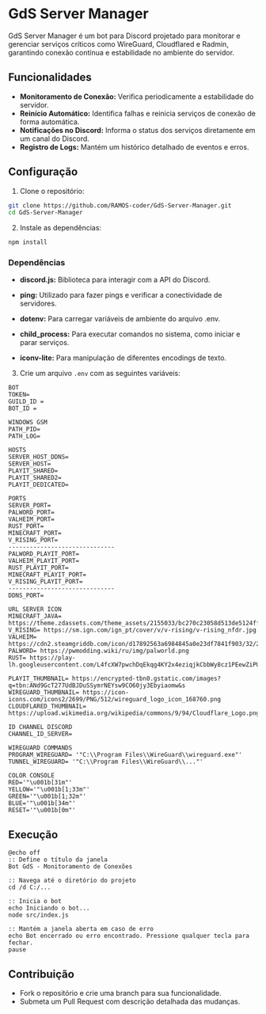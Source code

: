 # GdS Server Manager

GdS Server Manager é um bot para Discord projetado para monitorar e gerenciar serviços críticos como WireGuard, Cloudflared e Radmin, garantindo conexão contínua e estabilidade no ambiente do servidor.

## Funcionalidades

- **Monitoramento de Conexão:** Verifica periodicamente a estabilidade do servidor.
- **Reinício Automático:** Identifica falhas e reinicia serviços de conexão de forma automática.
- **Notificações no Discord:** Informa o status dos serviços diretamente em um canal do Discord.
- **Registro de Logs:** Mantém um histórico detalhado de eventos e erros.

## Configuração

1. Clone o repositório:

```bash
git clone https://github.com/RAMOS-coder/GdS-Server-Manager.git
cd GdS-Server-Manager
```

2. Instale as dependências:

```bash
npm install
```
### Dependências
- **discord.js:** Biblioteca para interagir com a API do Discord.

- **ping:** Utilizado para fazer pings e verificar a conectividade de servidores.

- **dotenv:** Para carregar variáveis de ambiente do arquivo .env.

- **child_process:** Para executar comandos no sistema, como iniciar e parar serviços.

- **iconv-lite:** Para manipulação de diferentes encodings de texto.

3. Crie um arquivo `.env` com as seguintes variáveis:

```
BOT
TOKEN=
GUILD_ID = 
BOT_ID = 

WINDOWS GSM
PATH_PID= 
PATH_LOG= 

HOSTS
SERVER_HOST_DDNS= 
SERVER_HOST= 
PLAYIT_SHARED= 
PLAYIT_SHARED2= 
PLAYIT_DEDICATED= 

PORTS
SERVER_PORT= 
PALWORD_PORT= 
VALHEIM_PORT= 
RUST_PORT= 
MINECRAFT_PORT= 
V_RISING_PORT= 
------------------------------
PALWORD_PLAYIT_PORT= 
VALHEIM_PLAYIT_PORT= 
RUST_PLAYIT_PORT= 
MINECRAFT_PLAYIT_PORT= 
V_RISING_PLAYIT_PORT= 
------------------------------
DDNS_PORT=

URL SERVER ICON
MINECRAFT_JAVA= https://theme.zdassets.com/theme_assets/2155033/bc270c23058d513de5124ffea6bf9199af7a2370.png
V_RISING= https://sm.ign.com/ign_pt/cover/v/v-rising/v-rising_nfdr.jpg
VALHEIM= https://cdn2.steamgriddb.com/icon/d17892563a6984845a0e23df7841f903/32/256x256.png
PALWORD= https://pwmodding.wiki/ru/img/palworld.png
RUST= https://play-lh.googleusercontent.com/L4fcXW7pwchDqEkqg4KY2x4eziqjkCbbWy8cz1PEewZiPUZ5dy2szrt2THeTmCrgLiE

PLAYIT_THUMBNAIL= https://encrypted-tbn0.gstatic.com/images?q=tbn:ANd9GcT277UdBJDuSSymrNEYsw9CO60jy3Ebyiaomw&s
WIREGUARD_THUMBNAIL= https://icon-icons.com/icons2/2699/PNG/512/wireguard_logo_icon_168760.png
CLOUDFLARED_THUMBNAIL= https://upload.wikimedia.org/wikipedia/commons/9/94/Cloudflare_Logo.png

ID CHANNEL DISCORD
CHANNEL_ID_SERVER= 

WIREGUARD COMMANDS
PROGRAM_WIREGUARD= '"C:\\Program Files\\WireGuard\\wireguard.exe"'
TUNNEL_WIREGUARD= '"C:\\Program Files\\WireGuard\\..."'

COLOR CONSOLE
RED='"\u001b[31m"'
YELLOW='"\u001b[1;33m"'
GREEN='"\u001b[1;32m"'
BLUE='"\u001b[34m"'
RESET='"\u001b[0m"'
```

## Execução

```batch
@echo off
:: Define o título da janela
Bot GdS - Monitoramento de Conexões

:: Navega até o diretório do projeto
cd /d C:/...

:: Inicia o bot
echo Iniciando o bot...
node src/index.js

:: Mantém a janela aberta em caso de erro
echo Bot encerrado ou erro encontrado. Pressione qualquer tecla para fechar.
pause
```

## Contribuição

- Fork o repositório e crie uma branch para sua funcionalidade.
- Submeta um Pull Request com descrição detalhada das mudanças.
